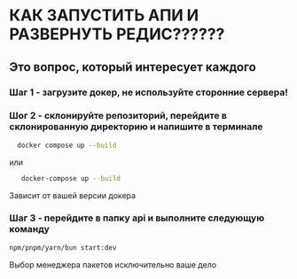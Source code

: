 # КАК ЗАПУСТИТЬ АПИ И РАЗВЕРНУТЬ РЕДИС?????? 
## Это вопрос, который интересует каждого
### Шаг 1 - загрузите докер, не используйте сторонние сервера!
### Шог 2 - склонируйте репозиторий, перейдите в склонированную директорию и напишите в терминале 
```bash
  docker compose up --build
```
или 
```bash
   docker-compose up --build
```

Зависит от вашей версии докера

### Шаг 3 - перейдите в папку api и выполните следующую команду
```bash
npm/pnpm/yarn/bun start:dev
```

Выбор менеджера пакетов исключительно ваше дело